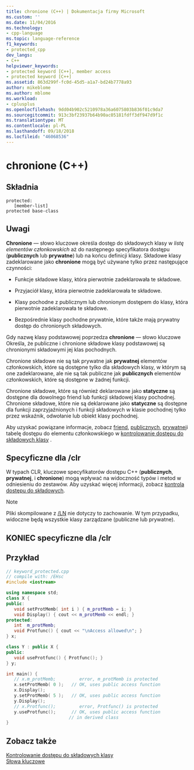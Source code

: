 ```yaml
---
title: chronione (C++) | Dokumentacja firmy Microsoft
ms.custom: ''
ms.date: 11/04/2016
ms.technology:
- cpp-language
ms.topic: language-reference
f1_keywords:
- protected_cpp
dev_langs:
- C++
helpviewer_keywords:
- protected keyword [C++], member access
- protected keyword [C++]
ms.assetid: 863d299f-fc0d-45d5-a1a7-bd24b7778a93
author: mikeblome
ms.author: mblome
ms.workload:
- cplusplus
ms.openlocfilehash: 9dd04b902c5210978a36a6075803b836f01c9da7
ms.sourcegitcommit: 913c3bf23937b64b90ac05181fdff3df947d9f1c
ms.translationtype: MT
ms.contentlocale: pl-PL
ms.lasthandoff: 09/18/2018
ms.locfileid: "46068536"
---
```

# <a name="protected-c"></a>chronione (C++)

## <a name="syntax"></a>Składnia

```
protected:
   [member-list]
protected base-class
```

## <a name="remarks"></a>Uwagi

**Chronione** — słowo kluczowe określa dostęp do składowych klasy w *listę elementów członkowskich* aż do następnego specyfikatora dostępu (**publicznych** lub **prywatne**) lub na końcu definicji klasy. Składowe klasy zadeklarowane jako **chronione** mogą być używane tylko przez następujące czynności:

- Funkcje składowe klasy, która pierwotnie zadeklarowała te składowe.

- Przyjaciół klasy, która pierwotnie zadeklarowała te składowe.

- Klasy pochodne z publicznym lub chronionym dostępem do klasy, która pierwotnie zadeklarowała te składowe.

- Bezpośrednie klasy pochodne prywatnie, które także mają prywatny dostęp do chronionych składowych.

Gdy nazwę klasy podstawowej poprzedza **chronione** — słowo kluczowe Określa, że publiczne i chronione składowe klasy podstawowej są chronionymi składowymi jej klas pochodnych.

Chronione składowe nie są tak prywatne jak **prywatnej** elementów członkowskich, które są dostępne tylko dla składowych klasy, w którym są one zadeklarowane, ale nie są tak publiczne jak **publicznych** elementów członkowskich, które są dostępne w żadnej funkcji.

Chronione składowe, które są również deklarowane jako **statyczne** są dostępne dla dowolnego friend lub funkcji składowej klasy pochodnej. Chronione składowe, które nie są deklarowane jako **statyczne** są dostępne dla funkcji zaprzyjaźnionych i funkcji składowych w klasie pochodnej tylko przez wskaźnik, odwołanie lub obiekt klasy pochodnej.

Aby uzyskać powiązane informacje, zobacz [friend](../cpp/friend-cpp.md), [publicznych](../cpp/public-cpp.md), [prywatnej](../cpp/private-cpp.md)i tabelę dostępu do elementu członkowskiego w [kontrolowanie dostępu do składowych klasy](member-access-control-cpp.md) .

## <a name="clr-specific"></a>Specyficzne dla /clr

W typach CLR, kluczowe specyfikatorów dostępu C++ (**publicznych**, **prywatnej**, i **chronione**) mogą wpływać na widoczność typów i metod w odniesieniu do zestawów. Aby uzyskać więcej informacji, zobacz [kontrola dostępu do składowych](member-access-control-cpp.md).

> [!NOTE]
>  Pliki skompilowane z [/LN](../build/reference/ln-create-msil-module.md) nie dotyczy to zachowanie. W tym przypadku, widoczne będą wszystkie klasy zarządzane (publiczne lub prywatne).

## <a name="end-clr-specific"></a>KONIEC specyficzne dla /clr

## <a name="example"></a>Przykład

```cpp
// keyword_protected.cpp
// compile with: /EHsc
#include <iostream>

using namespace std;
class X {
public:
   void setProtMemb( int i ) { m_protMemb = i; }
   void Display() { cout << m_protMemb << endl; }
protected:
   int  m_protMemb;
   void Protfunc() { cout << "\nAccess allowed\n"; }
} x;

class Y : public X {
public:
   void useProtfunc() { Protfunc(); }
} y;

int main() {
   // x.m_protMemb;         error, m_protMemb is protected
   x.setProtMemb( 0 );   // OK, uses public access function
   x.Display();
   y.setProtMemb( 5 );   // OK, uses public access function
   y.Display();
   // x.Protfunc();         error, Protfunc() is protected
   y.useProtfunc();      // OK, uses public access function
                        // in derived class
}
```

## <a name="see-also"></a>Zobacz także

[Kontrolowanie dostępu do składowych klasy](member-access-control-cpp.md)<br/>
[Słowa kluczowe](../cpp/keywords-cpp.md)